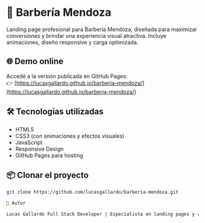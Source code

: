 # 💈 Barbería Mendoza

Landing page profesional para Barbería Mendoza, diseñada para maximizar conversiones y brindar una experiencia visual atractiva. Incluye animaciones, diseño responsive y carga optimizada.

## 🌐 Demo online

Accedé a la versión publicada en GitHub Pages:  
👉 [https://lucasgallardo.github.io/barberia-mendoza/](https://lucasgallardo.github.io/barberia-mendoza/)

## 🛠️ Tecnologías utilizadas

- HTML5
- CSS3 (con animaciones y efectos visuales)
- JavaScript
- Responsive Design
- GitHub Pages para hosting

## 📦 Clonar el proyecto

```bash
git clone https://github.com/lucasgallardo/barberia-mendoza.git

📌 Autor

Lucas Gallardo Full Stack Developer | Especialista en landing pages y automatización